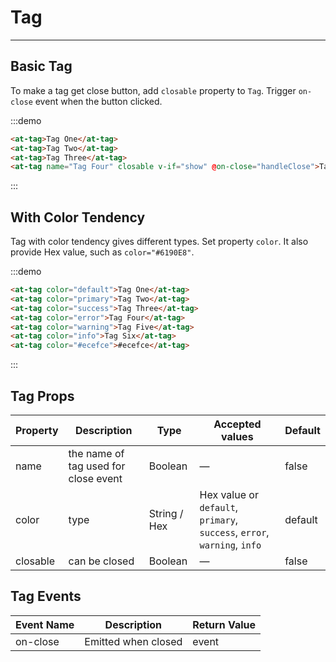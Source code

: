 # Tag

----

## Basic Tag

To make a tag get close button, add `closable` property to `Tag`. Trigger `on-close` event when the button clicked.

:::demo
```html
<at-tag>Tag One</at-tag>
<at-tag>Tag Two</at-tag>
<at-tag>Tag Three</at-tag>
<at-tag name="Tag Four" closable v-if="show" @on-close="handleClose">Tag Four</at-tag>
```
:::

## With Color Tendency

Tag with color tendency gives different types. Set property `color`. It also provide Hex value, such as `color="#6190E8"`.

:::demo
```html
<at-tag color="default">Tag One</at-tag>
<at-tag color="primary">Tag Two</at-tag>
<at-tag color="success">Tag Three</at-tag>
<at-tag color="error">Tag Four</at-tag>
<at-tag color="warning">Tag Five</at-tag>
<at-tag color="info">Tag Six</at-tag>
<at-tag color="#ecefce">#ecefce</at-tag>
```
:::

## Tag Props

| Property      | Description          | Type      | Accepted values                           | Default  |
|---------- |-------------- |---------- |--------------------------------  |-------- |
| name | the name of tag used for close event | Boolean | — | false |
| color | type | String / Hex | Hex value or `default`, `primary`, `success`, `error`, `warning`, `info` | default |
| closable | can be closed | Boolean | — | false |

## Tag Events

| Event Name      | Description          | Return Value  |
|---------- |-------------- |---------- |
| on-close | Emitted when closed | event |

<script>
  export default {
    data () {
      return {
        show: true
      }
    },
    methods: {
      handleClose (evt, name) {
        this.$Message.info(`Close Tag - ${name}`)
        this.show = false
      }
    }
  }
</script>
